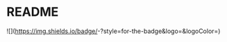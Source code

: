 # README
![<Badge Name>](https://img.shields.io/badge/<Badge Text>-<Background Color>?style=for-the-badge&logo=<Icon Name>&logoColor=<Logo Color>)
